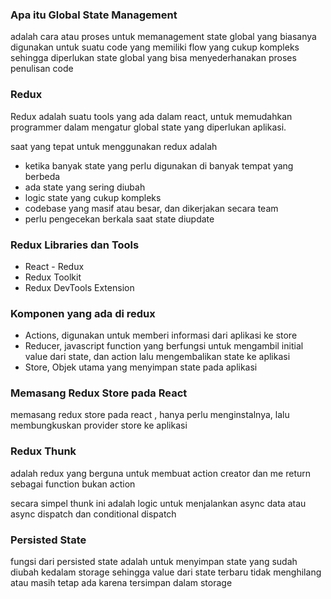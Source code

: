 ### Apa itu Global State Management

adalah cara atau proses untuk memanagement state global yang biasanya digunakan untuk suatu code yang memiliki flow yang cukup kompleks sehingga diperlukan state global yang bisa menyederhanakan proses penulisan code

### Redux

Redux adalah suatu tools yang ada dalam react, untuk memudahkan programmer dalam mengatur global state yang diperlukan aplikasi.

saat yang tepat untuk menggunakan redux adalah 

- ketika banyak state yang perlu digunakan di banyak tempat yang berbeda
- ada state yang sering diubah
- logic state yang cukup kompleks
- codebase yang masif atau besar, dan dikerjakan secara team
- perlu pengecekan berkala saat state diupdate

### Redux Libraries dan Tools

- React - Redux
- Redux Toolkit
- Redux DevTools Extension

### Komponen yang ada di redux

- Actions, digunakan untuk memberi informasi dari aplikasi ke store
- Reducer, javascript function yang berfungsi untuk mengambil initial value dari state, dan action lalu mengembalikan state ke aplikasi
- Store, Objek utama yang menyimpan state pada aplikasi

### Memasang Redux Store pada React

memasang redux store pada react , hanya perlu menginstalnya, lalu membungkuskan provider store ke aplikasi

### Redux Thunk

adalah redux yang berguna untuk membuat action creator dan me return sebagai function bukan action

secara simpel thunk ini adalah logic untuk menjalankan async data atau async dispatch dan conditional dispatch

### Persisted State

fungsi dari persisted state adalah untuk menyimpan state yang sudah diubah kedalam storage sehingga value dari state terbaru tidak menghilang atau masih tetap ada karena tersimpan dalam storage